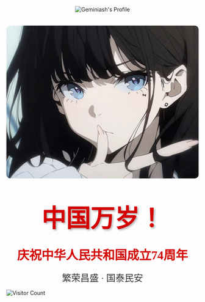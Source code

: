 <div id="title" align=center>

![Geminiash's Profile](https://readme-typing-svg.herokuapp.com?font=Segoe+Script&center=true&lines=Geminiash)

<img src="image/4d7de1a225e39519b40ec3c908d22ca5.jpg" alt="横幅图片" style="width:100%; max-height:400px; object-fit: cover; border-radius: 10px; margin: 20px 0;">

<div style="font-family: '楷体', 'STKaiti', serif; font-size: 4rem; font-weight: bold; color: #d40000; text-shadow: 3px 3px 5px rgba(0,0,0,0.3); margin: 30px 0;">
  中国万岁！
</div>

<div style="font-family: '楷体', 'STKaiti', serif; font-size: 2rem; color: #d40000; font-weight: bold; margin: 20px 0;">
  庆祝中华人民共和国成立74周年
</div>

<div style="font-family: '楷体', 'STKaiti', serif; font-size: 1.5rem; color: #333; margin: 15px 0;">
  繁荣昌盛 · 国泰民安
</div>

</div>

![Visitor Count](https://profile-counter.glitch.me/Geminiash/count.svg)
